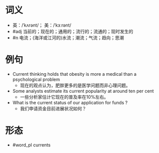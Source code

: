 # 词义
- 英：/ˈkʌrənt/； 美：/ˈkɜːrənt/
- #adj 当前的；现在的；通用的；流行的；流通的；现时发生的
- #n 电流；(海洋或江河的)水流；潮流；气流；趋向；思潮
# 例句
- Current thinking holds that obesity is more a medical than a psychological problem
	- 现在的观点认为，肥胖更多的是医学问题而非心理问题。
- Some analysts estimate its current popularity at around ten per cent
	- 一些分析家估计它现在的普及率在10%左右。
- What is the current status of our application for funds ?
	- 我们申请资金目前进展状况如何？
# 形态
- #word_pl currents
